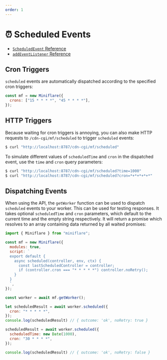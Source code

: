 ```yaml
---
order: 1
---
```


# ⏰ Scheduled Events

- [`ScheduledEvent` Reference](https://developers.cloudflare.com/workers/runtime-apis/scheduled-event)
- [`addEventListener` Reference](https://developers.cloudflare.com/workers/runtime-apis/add-event-listener)

## Cron Triggers

`scheduled` events are automatically dispatched according to the specified cron
triggers:

```js
const mf = new Miniflare({
  crons: ["15 * * * *", "45 * * * *"],
});
```

## HTTP Triggers

Because waiting for cron triggers is annoying, you can also make HTTP requests
to `/cdn-cgi/mf/scheduled` to trigger `scheduled` events:

```sh
$ curl "http://localhost:8787/cdn-cgi/mf/scheduled"
```

To simulate different values of `scheduledTime` and `cron` in the dispatched
event, use the `time` and `cron` query parameters:

```sh
$ curl "http://localhost:8787/cdn-cgi/mf/scheduled?time=1000"
$ curl "http://localhost:8787/cdn-cgi/mf/scheduled?cron=*+*+*+*+*"
```

## Dispatching Events

When using the API, the `getWorker` function can be used to dispatch
`scheduled` events to your worker. This can be used for testing responses. It
takes optional `scheduledTime` and `cron` parameters, which default to the
current time and the empty string respectively. It will return a promise which
resolves to an array containing data returned by all waited promises:

```js
import { Miniflare } from "miniflare";

const mf = new Miniflare({
  modules: true,
  script: `
  export default {
    async scheduled(controller, env, ctx) {
      const lastScheduledController = controller;
      if (controller.cron === "* * * * *") controller.noRetry();
    }
  }
  `,
});

const worker = await mf.getWorker();

let scheduledResult = await worker.scheduled({
  cron: "* * * * *",
});
console.log(scheduledResult) // { outcome: 'ok', noRetry: true }

scheduledResult = await worker.scheduled({
  scheduledTime: new Date(1000),
  cron: "30 * * * *",
});

console.log(scheduledResult) // { outcome: 'ok', noRetry: false }

```
